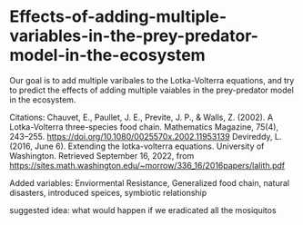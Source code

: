 # Effects-of-adding-multiple-variables-in-the-prey-predator-model-in-the-ecosystem

Our goal is to add multiple varibales to the Lotka-Volterra equations, and try to predict the effects of adding multiple vaiables in the prey-predator model in the ecosystem. 

Citations: 
Chauvet, E., Paullet, J. E., Previte, J. P., &amp; Walls, Z. (2002). A Lotka-Volterra three-species food chain. Mathematics Magazine, 75(4), 243–255. https://doi.org/10.1080/0025570x.2002.11953139 
Devireddy, L. (2016, June 6). Extending the lotka-volterra equations. University of Washington. Retrieved September 16, 2022, from https://sites.math.washington.edu/~morrow/336_16/2016papers/lalith.pdf   

Added variables:
Enviormental Resistance, Generalized food chain, natural disasters, introduced speices, symbiotic relationship 

suggested idea: what would happen if we eradicated all the mosiquitos
